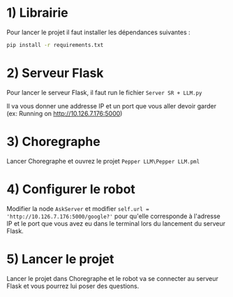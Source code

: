 # 1) Librairie
Pour lancer le projet il faut installer les dépendances suivantes :
```bash
pip install -r requirements.txt
```

# 2) Serveur Flask
Pour lancer le serveur Flask, il faut run le fichier `Server SR + LLM.py`

Il va vous donner une addresse IP et un port que vous aller devoir garder (ex: Running on http://10.126.7.176:5000)

# 3) Choregraphe
Lancer Choregraphe et ouvrez le projet `Pepper LLM\Pepper LLM.pml`

# 4) Configurer le robot
Modifier la node `AskServer` et modifier `self.url = 'http://10.126.7.176:5000/google?'` pour qu'elle corresponde à l'adresse IP et le port que vous avez eu dans le terminal lors du lancement du serveur Flask.

# 5) Lancer le projet
Lancer le projet dans Choregraphe et le robot va se connecter au serveur Flask et vous pourrez lui poser des questions.